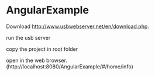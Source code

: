 # AngularExample

Download http://www.usbwebserver.net/en/download.php.

run the usb server

copy the project in root folder

open in the web browser. (http://localhost:8080/AngularExample/#/home/info)
